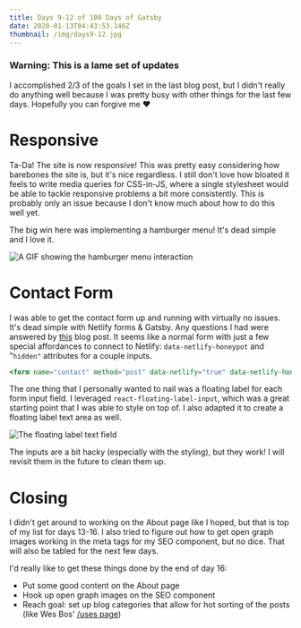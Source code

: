 ```yaml
---
title: Days 9-12 of 100 Days of Gatsby
date: 2020-01-13T04:43:53.146Z
thumbnail: /img/days9-12.jpg
---
```

### Warning: This is a lame set of updates

I accomplished 2/3 of the goals I set in the last blog post, but I didn't really do anything well because I was pretty busy with other things for the last few days. Hopefully you can forgive me ❤️



# Responsive

Ta-Da! The site is now responsive! This was pretty easy considering how barebones the site is, but it's nice regardless. I still don't love how bloated it feels to write media queries for CSS-in-JS, where a single stylesheet would be able to tackle responsive problems a bit more consistently. This is probably only an issue because I don't know much about how to do this well yet. 

The big win here was implementing a hamburger menu! It's dead simple and I love it.

![A GIF showing the hamburger menu interaction](/img/ezgif.com-optimize.gif "Hamburger Menu")



# Contact Form

I was able to get the contact form up and running with virtually no issues. It's dead simple with Netlify forms & Gatsby. Any questions I had were answered by [this](https://codebushi.com/form-handling-gatsby-netlify/) blog post. It seems like a normal form with just a few special affordances to connect to Netlify: `data-netlify-honeypot` and "`hidden"` attributes for a couple inputs.

```jsx
<form name="contact" method="post" data-netlify="true" data-netlify-honeypot="bot-field">     <input type="hidden" name="bot-field" />  <input type="hidden" name="form-name" value="contact" />
```

The one thing that I personally wanted to nail was a floating label for each form input field. I leveraged `react-floating-label-input`, which was a great starting point that I was able to style on top of. I also adapted it to create a floating label text area as well. 

![The floating label text field](/img/screen-shot-2020-01-12-at-10.57.07-pm.png "Floating Label")

The inputs are a bit hacky (especially with the styling), but they work! I will revisit them in the future to clean them up.

# Closing

I didn't get around to working on the About page like I hoped, but that is top of my list for days 13-16. I also tried to figure out how to get open graph images working in the meta tags for my SEO component, but no dice. That will also be tabled for the next few days. 

I'd really like to get these things done by the end of day 16:

* Put some good content on the About page
* Hook up open graph images on the SEO component
* Reach goal: set up blog categories that allow for hot sorting of the posts (like Wes Bos' [/uses page](https://uses.tech/))
